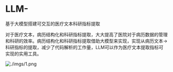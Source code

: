 # LLM-
基于大模型搭建可交互的医疗文本科研指标提取

对于医疗文本，病历结构化和科研指标提取，大大提高了医院对于病历数据的管理和科研的效率。病历结构化和科研指标提取借助大模型来实现，实现从病历文本→科研指标的提取，减少了代码解析的工作量，LLM可以作为医疗文本提取指标可实现的实用工具。

![./imgs/1.png](图片路径)
